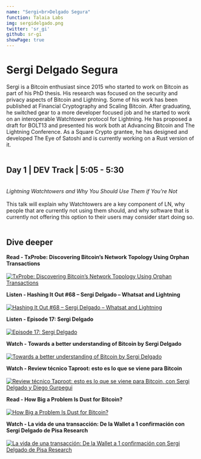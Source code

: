 ```yaml
---
name: "Sergi<br>Delgado Segura"
function: Talaia Labs
img: sergidelgado.png
twitter: 'sr_gi'
github: sr-gi
showPage: true
---
```


# Sergi Delgado Segura
 
Sergi is a Bitcoin enthusiast since 2015 who started to work on Bitcoin as part of his PhD thesis. His research was focused on the security and privacy aspects of Bitcoin and Lightning. Some of his work has been published at Financial Cryptography and Scaling Bitcoin. After graduating, he switched gear to a more developer focused job and he started to work on an interoperable Watchtower protocol for Lightning. He has proposed a draft for BOLT13 and presented his work both at Advancing Bitcoin and The Lightning Conference. As a Square Crypto grantee, he has designed and developed The Eye of Satoshi and is currently working on a Rust version of it.
<br><br>

## Day 1 | DEV Track | 5:05 - 5:30
<br>
<i>Lightning Watchtowers and Why You Should Use Them if You're Not</i><br><br>
This talk will explain why Watchtowers are a key component of LN, why people that are currently not using them should, and why software that is currently not offering this option to their users may consider start doing so.<br><br>

## Dive deeper


<div class="grid grid-cols-1 md:grid-cols-2 gap-5">
<div class="p-3 my-2">

**Read - TxProbe: Discovering Bitcoin’s Network Topology Using Orphan Transactions** <br><br>
[ ![TxProbe: Discovering Bitcoin’s Network Topology Using Orphan Transactions](/2021/content/sergi_orphan.png)](https://arxiv.org/pdf/1812.00942.pdf/)
</div>

<div class="p-3 my-2">

**Listen - Hashing It Out #68 – Sergi Delgado – Whatsat and Lightning** <br><br>
[ ![Hashing It Out #68 – Sergi Delgado – Whatsat and Lightning](/2021/content/sergi_hashing.png)](https://thebitcoinpodcast.com/hashing-it-out-68/)
</div>

<div class="p-3 my-2">

**Listen - Episode 17: Sergi Delgado** <br><br>
[ ![Episode 17: Sergi Delgado](/2021/content/sergi_diaries.png)](https://anchor.fm/thehoneybadgerdiaries/episodes/Episode-17-Sergi-Delgado--Barcelona-CatalunyaSpain-eci59k/)
</div>

<div class="p-3 my-2">

**Watch - Towards a better understanding of Bitcoin by Sergi Delgado** <br><br>
[ ![Towards a better understanding of Bitcoin by Sergi Delgado](/2021/content/sergi_understanding.png)](https://www.youtube.com/watch?v=kd1PVnB5HhA/)
</div>

<div class="p-3 my-2">

**Watch - Review técnico Taproot: esto es lo que se viene para Bitcoin** <br><br>
[ ![Review técnico Taproot: esto es lo que se viene para Bitcoin, con Sergi Delgado y Diego Gurpegui](/2021/content/sergi_taproot.png)](https://www.youtube.com/watch?v=P__bE-mgAU4/)
</div>

<div class="p-3 my-2">

**Read - How Big a Problem Is Dust for Bitcoin?** <br><br>
[ ![How Big a Problem Is Dust for Bitcoin?](/2021/content/sergi_dust.png)](https://medium.com/primalbase/how-big-a-problem-is-dust-for-bitcoin-ac3f76bf856b/)
</div>

<div class="p-3 my-2">

**Watch - La vida de una transacción: De la Wallet a 1 confirmación con Sergi Delgado de Pisa Research** <br><br>
[ ![La vida de una transacción: De la Wallet a 1 confirmación con Sergi Delgado de Pisa Research](/2021/content/sergi_luna.png)](https://www.youtube.com/watch?v=XUmd4QM4Frk/)
</div>

</div>

<br>


